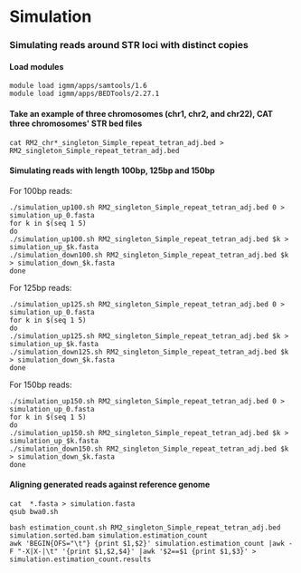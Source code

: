 # Simulation

### Simulating reads around STR loci with distinct copies
#### Load modules
```
module load igmm/apps/samtools/1.6
module load igmm/apps/BEDTools/2.27.1
```
#### Take an example of three chromosomes (chr1, chr2, and chr22), CAT three chromosomes' STR bed files
```
cat RM2_chr*_singleton_Simple_repeat_tetran_adj.bed > RM2_singleton_Simple_repeat_tetran_adj.bed
```
#### Simulating reads with length 100bp, 125bp and 150bp
For 100bp reads:
```
./simulation_up100.sh RM2_singleton_Simple_repeat_tetran_adj.bed 0 > simulation_up_0.fasta
for k in $(seq 1 5)
do
./simulation_up100.sh RM2_singleton_Simple_repeat_tetran_adj.bed $k > simulation_up_$k.fasta
./simulation_down100.sh RM2_singleton_Simple_repeat_tetran_adj.bed $k > simulation_down_$k.fasta
done
```
For 125bp reads:
```
./simulation_up125.sh RM2_singleton_Simple_repeat_tetran_adj.bed 0 > simulation_up_0.fasta
for k in $(seq 1 5)
do
./simulation_up125.sh RM2_singleton_Simple_repeat_tetran_adj.bed $k > simulation_up_$k.fasta
./simulation_down125.sh RM2_singleton_Simple_repeat_tetran_adj.bed $k > simulation_down_$k.fasta
done
```
For 150bp reads:
```
./simulation_up150.sh RM2_singleton_Simple_repeat_tetran_adj.bed 0 > simulation_up_0.fasta
for k in $(seq 1 5)
do
./simulation_up150.sh RM2_singleton_Simple_repeat_tetran_adj.bed $k > simulation_up_$k.fasta
./simulation_down150.sh RM2_singleton_Simple_repeat_tetran_adj.bed $k > simulation_down_$k.fasta
done
```
#### Aligning generated reads against reference genome
```
cat  *.fasta > simulation.fasta
qsub bwa0.sh
```


```
bash estimation_count.sh RM2_singleton_Simple_repeat_tetran_adj.bed simulation.sorted.bam simulation.estimation_count
awk 'BEGIN{OFS="\t"} {print $1,$2}' simulation.estimation_count |awk -F "-X|X-|\t" '{print $1,$2,$4}' |awk '$2==$1 {print $1,$3}' > simulation.estimation_count.results

```
